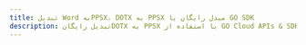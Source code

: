 ---title: تبدیل Word بهPPSX، DOTX به PPSX مبدل رایگان یا GO SDKdescription: تبدیل رایگانDOTX به PPSX با استفاده از GO Cloud APIs & SDK. همچنین اسناد Microsoft Word و OpenOffice را در Cloud ایجاد، ویرایش و رندر کنید.---